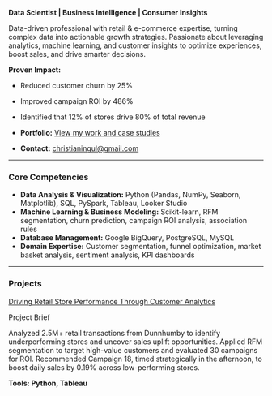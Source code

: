 **Data Scientist | Business Intelligence | Consumer Insights**

Data-driven professional with retail & e-commerce expertise, turning complex data into actionable growth strategies. Passionate about leveraging analytics, machine learning, and customer insights to optimize experiences, boost sales, and drive smarter decisions.

**Proven Impact:**
- Reduced customer churn by 25%
- Improved campaign ROI by 486% 
- Identified that 12% of stores drive 80% of total revenue

- **Portfolio:** [View my work and case studies](https://datascienceportfol.io/cingul)
- **Contact:** [christianingul@gmail.com](mailto:christianingul@gmail.com)

---

### Core Competencies

- **Data Analysis & Visualization:** Python (Pandas, NumPy, Seaborn, Matplotlib), SQL, PySpark, Tableau, Looker Studio
- **Machine Learning & Business Modeling:** Scikit-learn, RFM segmentation, churn prediction, campaign ROI analysis, association rules
- **Database Management:** Google BigQuery, PostgreSQL, MySQL
- **Domain Expertise:** Customer segmentation, funnel optimization, market basket analysis, sentiment analysis, KPI dashboards

---

### Projects

<a href="https://github.com/daianeklein/Driving Retail Store Performance Through Customer Analytics"> Driving Retail Store Performance Through Customer Analytics </a>

Project Brief

Analyzed 2.5M+ retail transactions from Dunnhumby to identify underperforming stores and uncover sales uplift opportunities. Applied RFM segmentation to target high-value customers and evaluated 30 campaigns for ROI. Recommended Campaign 18, timed strategically in the afternoon, to boost daily sales by 0.19% across low-performing stores.

**Tools: Python, Tableau**

